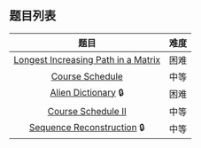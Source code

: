 ## 题目列表  
| 题目 | 难度 |  
|:---:|:---:|  
| [Longest Increasing Path in a Matrix](Longest%20Increasing%20Path%20in%20a%20Matrix/question.md) | 困难 |   
| [Course Schedule](Course%20Schedule/question.md) | 中等 |   
| [Alien Dictionary](Alien%20Dictionary/question.md) :lock: | 困难 |   
| [Course Schedule II](Course%20Schedule%20II/question.md) | 中等 |   
| [Sequence Reconstruction](Sequence%20Reconstruction/question.md) :lock: | 中等 |   
